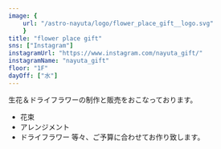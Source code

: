 ```yaml
---
image: {
	url: "/astro-nayuta/logo/flower_place_gift__logo.svg"
	}
title: "flower place gift"
sns: ["Instagram"]
instagramUrl: "https://www.instagram.com/nayuta_gift/"
instagramName: "nayuta_gift"
floor: "1F"
dayOff: ["水"]
---
```


生花＆ドライフラワーの制作と販売をおこなっております。

- 花束
- アレンジメント
- ドライフラワー
等々、ご予算に合わせてお作り致します。